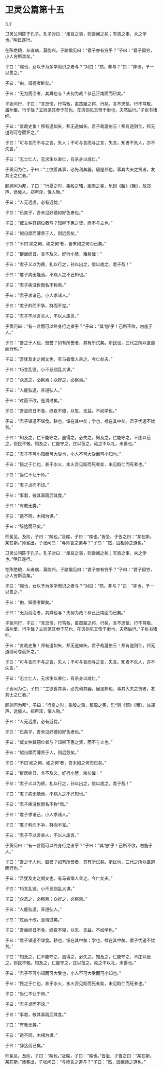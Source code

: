 # 卫灵公篇第十五  

<small>孔子</small>

卫灵公问陈于孔子。孔子对曰：“俎豆之事，则尝闻之矣；军旅之事，未之学也。”明日遂行。

在陈绝粮，从者病，莫能兴。子路愠见曰：“君子亦有穷乎？”子曰：“君子固穷，小人穷斯滥矣。”

子曰：“赐也，女以予为多学而识之者与？”对曰：“然。非与？”曰：“非也，予一以贯之。”

子曰：“由，知德者鲜矣。”

子曰：“无为而治者，其舜也与？夫何为哉？恭己正南面而已矣。”

子张问行，子曰：“言忠信，行笃敬，虽蛮貊之邦，行矣。言不忠信，行不笃敬，虽州里，行乎哉？立则见其参于前也，在舆则见其倚于衡也，夫然后行。”子张书诸绅。

子曰：“直哉史鱼！邦有道如矢，邦无道如矢。君子哉蘧伯玉！邦有道则仕，邦无道则可卷而怀之。”

子曰：“可与言而不与之言，失人；不可与言而与之言，失言。知者不失人，亦不失言。”

子曰：“志士仁人，无求生以害仁，有杀身以成仁。”

子贡问为仁，子曰：“工欲善其事，必先利其器。居是邦也，事其大夫之贤者，友其士之仁者。”

颜渊问为邦，子曰：“行夏之时，乘殷之辂，服周之冕，乐则《韶》《舞》，放郑声，远佞人。郑声淫，佞人殆。”

子曰：“人无远虑，必有近忧。”

子曰：“已矣乎，吾未见好德如好色者也。”

子曰：“臧文仲其窃位者与？知柳下惠之贤，而不与立也。”

子曰：“躬自厚而薄责于人，则远怨矣。”

子曰：“不曰‘如之何，如之何’者，吾末如之何而已矣。”

子曰：“群居终日，言不及义，好行小慧，难矣哉！”

子曰：“君子义以为质，礼以行之，孙以出之，信以成之。君子哉！”

子曰：“君子病无能焉，不病人之不己知也。”

子曰：“君子疾没世而名不称焉。”

子曰：“君子求诸己，小人求诸人。”

子曰：“君子矜而不争，群而不党。”

子曰：“君子不以言举人，不以人废言。”

子贡问曰：“有一言而可以终身行之者乎？”子曰：“其‘恕’乎！己所不欲，勿施于人。”

子曰：“吾之于人也，毁誉？如有所誉者，其有所试矣。斯民也，三代之所以直道而行也。”

子曰：“吾犹及史之阙文也，有马者借人乘之。今亡矣夫。”

子曰：“巧言乱德。小不忍则乱大谋。”

子曰：“众恶之，必察焉；众好之，必察焉。”

子曰：“人能弘道，非道弘人。”

子曰：“过而不改，是谓过矣。”

子曰：“吾尝终日不食，终夜不寝，以思，无益，不如学也。”

子曰：“君子谋道不谋食。耕也，馁在其中矣；学也，禄在其中矣。君子忧道不忧贫。”

子曰：“知及之，仁不能守之，虽得之，必失之。知及之，仁能守之，不庄以莅之，则民不敬。知及之，仁能守之，庄以莅之，动之不以礼，未善也。”

子曰：“君子不可小知而可大受也，小人不可大受而可小知也。”

子曰：“民之于仁也，甚于水火，水火吾见蹈而死者矣，未见蹈仁而死者也。”

子曰：“当仁不让于师。”

子曰：“君子贞而不谅。”

子曰：“事君，敬其事而后其食。”

子曰：“有教无类。”

子曰：“道不同，木相为谋。”

子曰：“辞达而已矣。”

师冕见，及阶，子曰：“阶也。”及席，子曰：“席也。”皆坐，子告之曰：“某在斯，某在斯。”师冕出，子张问曰：“与师言之道与？”子曰：“然，固相师之道也。”

卫灵公问陈于孔子。孔子对曰：“俎豆之事，则尝闻之矣；军旅之事，未之学也。”明日遂行。

在陈绝粮，从者病，莫能兴。子路愠见曰：“君子亦有穷乎？”子曰：“君子固穷，小人穷斯滥矣。”

子曰：“赐也，女以予为多学而识之者与？”对曰：“然。非与？”曰：“非也，予一以贯之。”

子曰：“由，知德者鲜矣。”

子曰：“无为而治者，其舜也与？夫何为哉？恭己正南面而已矣。”

子张问行，子曰：“言忠信，行笃敬，虽蛮貊之邦，行矣。言不忠信，行不笃敬，虽州里，行乎哉？立则见其参于前也，在舆则见其倚于衡也，夫然后行。”子张书诸绅。

子曰：“直哉史鱼！邦有道如矢，邦无道如矢。君子哉蘧伯玉！邦有道则仕，邦无道则可卷而怀之。”

子曰：“可与言而不与之言，失人；不可与言而与之言，失言。知者不失人，亦不失言。”

子曰：“志士仁人，无求生以害仁，有杀身以成仁。”

子贡问为仁，子曰：“工欲善其事，必先利其器。居是邦也，事其大夫之贤者，友其士之仁者。”

颜渊问为邦\*，子曰：“行夏之时，乘殷之辂，服周之冕，乐\*则《韶》《舞》，放郑声，远佞人。郑声淫，佞人殆。”

子曰：“人无远虑，必有近忧。”

子曰：“已矣乎，吾未见好德如好色者也。”

子曰：“臧文仲其窃位者与？知柳下惠之贤，而不与立也。”

子曰：“躬自厚而薄责于人，则远怨矣。”

子曰：“不曰‘如之何，如之何’者，吾末如之何而已矣。”

子曰：“群居终日，言不及义，好行小慧，难矣哉！”

子曰：“君子义以为质，礼以行之，孙以出之，信以成之。君子哉！”

子曰：“君子病无能焉，不病人之不己知也。”

子曰：“君子疾没世而名不称\*焉。”

子曰：“君子求诸己，小人求诸人。”

子曰：“君子矜而不争，群而不党。”

子曰：“君子不以言举人，不以人废言。”

子贡问曰：“有一言而可以终身行之者乎？”子曰：“其‘恕’乎！己所不欲，勿施于人。”

子曰：“吾之于人也，毁誉？如有所誉者，其有所试矣。斯民也，三代之所以直道而行也。”

子曰：“吾犹及史之阙文也，有马者借人乘之。今亡矣夫。”

子曰：“巧言乱德。小不忍则乱大谋。”

子曰：“众恶之，必察焉；众好之，必察焉。”

子曰：“人能弘道，非道弘人。”

子曰：“过而不改，是谓过矣。”

子曰：“吾尝终日不食，终夜不寝，以思，无益，不如学也。”

子曰：“君子谋道不谋食。耕也，馁在其中矣；学也，禄在其中矣。君子忧道不忧贫。”

子曰：“知及之，仁不能守之，虽得之，必失之。知及之，仁能守之，不庄以莅之，则民不敬。知及之，仁能守之，庄以莅之，动之不以礼，未善也。”

子曰：“君子不可小知而可大受也，小人不可大受而可小知也。”

子曰：“民之于仁也，甚于水火，水火吾见蹈而死者矣，未见蹈仁而死者也。”

子曰：“当仁不让于师。”

子曰：“君子贞而不谅。”

子曰：“事君，敬其事而后其食。”

子曰：“有教无类。”

子曰：“道不同，木相为谋。”

子曰：“辞达而已矣。”

师冕见，及阶，子曰：“阶也。”及席，子曰：“席也。”皆坐，子告之曰：“某在斯，某在斯。”师冕出，子张问曰：“与师言之道与？”子曰：“然，固相师之道也。”
